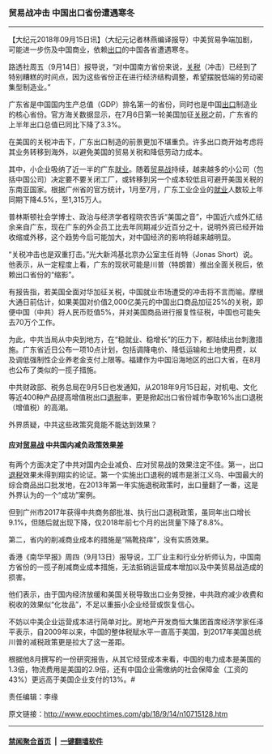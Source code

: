 ### 贸易战冲击 中国出口省份遭遇寒冬
------------------------

<p>【大纪元2018年09月15日讯】（大纪元记者林燕编译报导）中美贸易争端加剧，可能进一步伤及中国商业，依赖<a href="http://www.epochtimes.com/gb/tag/%E5%87%BA%E5%8F%A3.html">出口</a>的中国各省遭遇寒冬。</p>
<p>路透社周五（9月14日）报导说，“对中国南方省份来说，<a href="http://www.epochtimes.com/gb/tag/%E5%85%B3%E7%A8%8E.html">关税</a>（冲击）已经到了特别糟糕的时间点，因为这些省份正在进行经济结构调整，希望摆脱低端的劳动密集型制造业。”</p>
<p>广东省是中国国内生产总值（GDP）排名第一的省份，同时也是中国<a href="http://www.epochtimes.com/gb/tag/%E5%87%BA%E5%8F%A3.html">出口</a>制造业的核心省份。官方海关数据显示，在7月6日第一轮美国加征<a href="http://www.epochtimes.com/gb/tag/%E5%85%B3%E7%A8%8E.html">关税</a>之前，广东省的上半年出口总值已同比下降了3.3%。</p>
<p>在美国的关税冲击下，广东出口制造的前景更加不堪重负。许多出口商开始考虑将其业务转移到海外，以避免美国的贸易关税和降低劳动力成本。</p>
<p>其中，小企业吸纳了近一半的广东<a href="http://www.epochtimes.com/gb/tag/%E5%B0%B1%E4%B8%9A.html">就业</a>。随着<a href="http://www.epochtimes.com/gb/tag/%E8%B4%B8%E6%98%93%E6%88%98.html">贸易战</a>持续，越来越多的小公司（包括中国公司）决定要不要关闭工厂，或转移到另一个成本较低且可避开美国关税的东南亚国家。根据广州省的官方统计，1月至7月，广东工业企业的<a href="http://www.epochtimes.com/gb/tag/%E5%B0%B1%E4%B8%9A.html">就业</a>人数较上年同期下降4.5%，至1,315万人。</p>
<p>普林斯顿社会学博士、政治与经济学者程晓农告诉“美国之音”，中国近六成外汇结余来自广东，现在广东的外企员工比去年同期减少近百分之十，说明外资已经开始收缩或外移，这个趋势今后可能加大，对中国经济的影响将越来越明显。</p>
<p>“关税冲击也是双重打击。”光大新鸿基北京办公室主任肖特（Jonas Short）说。他表示，从一定程度上看，广东的现状可能是川普（特朗普）推出全面关税后，依赖出口省份的“缩影”。</p>
<p>有报告指，若美国全面对华加征关税，中国就业市场遭受的冲击将不言而喻。摩根大通日前估计，如果美国对价值2,000亿美元的中国出口商品加征25%的关税，即便中国（中共）将人民币贬值5%，并对美国商品进行报复性征税，中国也可能失去70万个工作。</p>
<p>为此，中共当局从中央到地方，在“稳就业、稳增长”的压力下，都陆续出台刺激措施。广东省近日公布一项10点计划，包括调降电价、降低运输和土地使用费，以及调低强制性企业养老金支付上限等。福建作为中国沿海地区的出口大省，在8月也公布了类似的一揽子措施。</p>
<p>中共财政部、税务总局在9月5日也发通知，从2018年9月15日起，对机电、文化等近400种产品提高增值税出口<a href="http://www.epochtimes.com/gb/tag/%E9%80%80%E7%A8%8E.html">退税</a>率，更是掀起出口省份城市争取16%出口退税（增值税）的高潮。</p>
<p>外界质疑，中共这些政策究竟能不能达到效果？</p>
<h4>应对<a href="http://www.epochtimes.com/gb/tag/%E8%B4%B8%E6%98%93%E6%88%98.html">贸易战</a> 中共国内减负政策效果差</h4>
<p>有两个方面决定了中共对国内企业减负、应对贸易战的效果注定不佳。第一，出口<a href="http://www.epochtimes.com/gb/tag/%E9%80%80%E7%A8%8E.html">退税</a>效果未得到翔实的论证。第一个实施出口退税的城市是浙江义乌、中国最大的综合商品出口批发地，在2013年第一年实施退税政策时，出口量翻了一番，这是外界认为的一个“成功”案例。</p>
<p>但到广州市2017年获得中共商务部批准、执行出口退税政策，虽同年出口增长9.1%，但随后就出现下降，仅2018年前七个月的出货量下降了8.8%。</p>
<p>第二，省内的削减商业成本的措施是“隔靴挠痒”，没有实质效果。</p>
<p>香港《南华早报》周四（9月13日）报导说，工厂业主和行业分析师认为，中国南方省份的一揽子削减商业成本措施，无法抵销运营成本增加以及中美贸易战造成的损害。</p>
<p>他们表示，由于国内经济放缓和美国关税导致出口业务受挫，中共政府减少收费和税收的效果似“化妆品”，不足以重振小企业经营或恢复信心。</p>
<p>不妨以中美企业运营成本进行简单对比。房地产开发商恒大集团首席经济学家任泽平表示，自2009年以来，中国的整体税赋水平一直高于美国，到2017年美国总统川普的减税政策更是拉大了这一差距。</p>
<p>根据他8月撰写的一份研究报告，从其它经营成本来看，中国的电力成本是美国的1.3倍，物流费用是美国的2.9倍，还有中国企业需缴纳的社会保障金（工资的43%）更远高于美国企业支付的13%。#</p>
<p>责任编辑：李缘</p>

原文链接：http://www.epochtimes.com/gb/18/9/14/n10715128.htm


------------------------
#### [禁闻聚合首页](https://github.com/gfw-breaker/banned-news/blob/master/README.md) &nbsp;|&nbsp;  [一键翻墙软件](https://github.com/gfw-breaker/nogfw/blob/master/README.md)